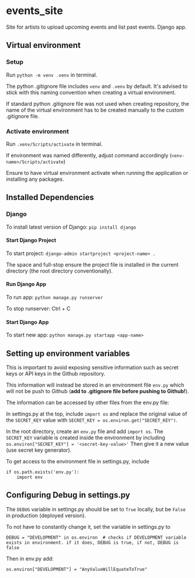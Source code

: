 # events_site
Site for artists to upload upcoming events and list past events. Django app.


## Virtual environment

### Setup

Run ``python -m venv .venv`` in terminal.

The python .gitignore file includes ``venv`` and ``.venv`` by default. It's advised to stick with this naming convention when creating a virtual environment.

If standard python .gitignore file was not used when creating repository, the name of the virtual environment has to be created manually to the custom .gitignore file.

### Activate environment

Run ``.venv/Scripts/activate`` in terminal.

If environment was named differently, adjust command accordingly (``<env-name>/Scripts/activate``)

Ensure to have virtual environment activate when running the application or installing any packages.


## Installed Dependencies

### Django

To install latest version of Django: ``pip install django``

#### Start Django Project

To start project: ``django-admin startproject <project-name> .``

The space and full-stop ensure the project file is installed in the current directory (the root directory conventionally).

#### Run Django App

To run app: ``python manage.py runserver``

To stop runserver: Ctrl + C

#### Start Django App

To start new app: ``python manage.py startapp <app-name>``


## Setting up environment variables

This is important to avoid exposing sensitive information such as secret keys or API keys in the Github repository.

This information will instead be stored in an environment file ``env.py`` which will not be push to Github (**add to .gitignore file before pushing to Github!**).

The information can be accessed by other files from the env.py file:

In settings.py at the top, include ``import os`` and replace the original value of the ``SECRET_KEY`` value with ``SECRET_KEY = os.environ.get("SECRET_KEY")``.

In the root directory, create an ``env.py`` file and add ``import os``. 
The ``SECRET_KEY`` variable is created inside the environment by including ``os.environ["SECRET_KEY"] = '<secret-key-value>'`` Then give it a new value (use secret key generator).

To get access to the environment file in settings.py, include 
```python:
if os.path.exists('env.py'):
    import env
```

## Configuring Debug in settings.py

The ``DEBUG`` variable in settings.py should be set to ``True`` locally, but be ``False`` in production (deployed version).

To not have to constantly change it, set the variable in settings.py to 
```python:
DEBUG = "DEVELOPMENT" in os.environ  # checks if DEVELOPMENT variable exists in environment. if it does, DEBUG is true, if not, DEBUG is false
```
Then in env.py add:
```python:
os.environ["DEVELOPMENT"] = "AnyValueWillEquateToTrue"
```

